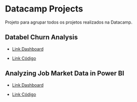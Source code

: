 # Datacamp Projects
Projeto para agrupar todos os projetos realizados na Datacamp.

## Databel Churn Analysis

- [Link Dashboard](https://talesgomes27.github.io/datacamp_projects/Databel%20Churn%20Analysis/Databel%20Churn%20Analysis.pdf) 

- [Link Código](https://github.com/talesgomes27/datacamp_projects/tree/main/Databel%20Churn%20Analysis) 

## Analyzing Job Market Data in Power BI

- [Link Dashboard](https://github.com/talesgomes27/datacamp_projects/blob/main/Analyzing%20Job%20Market%20Data%20in%20Power%20BI/Analyzing%20Job%20Market%20Data%20in%20Power%20BI.pdf)

- [Link Código](https://github.com/talesgomes27/datacamp_projects/tree/main/Analyzing%20Job%20Market%20Data%20in%20Power%20BI)
